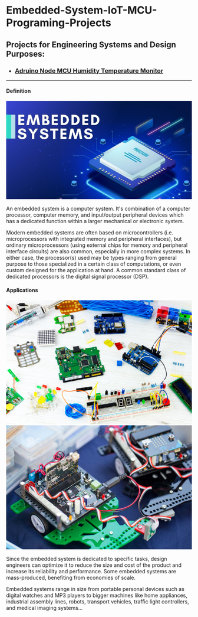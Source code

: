 # Embedded-System-IoT-MCU-Programing-Projects
<h2>Projects for Engineering Systems and Design Purposes:</h2>
<ul>
<li><h3><a href="https://github.com/Qyt0109/Adruino-Node-MCU-humidity-temperature-monitor">Adruino Node MCU Humidity Temperature Monitor</a></h3></li>
</ul>
<hr>
<h4>Definition</h4>
<img src="https://github.com/Qyt0109/Embedded-System-IoT-MCU-Programing-Projects/blob/main/Image/1.jpg">
<p>An embedded system is a computer system. It's combination of a computer processor, computer memory, and input/output peripheral devices which has a dedicated function within a larger mechanical or electronic system.</p>
<p>Modern embedded systems are often based on microcontrollers (i.e. microprocessors with integrated memory and peripheral interfaces), but ordinary microprocessors (using external chips for memory and peripheral interface circuits) are also common, especially in more complex systems. In either case, the processor(s) used may be types ranging from general purpose to those specialized in a certain class of computations, or even custom designed for the application at hand. A common standard class of dedicated processors is the digital signal processor (DSP).</p>
<h4>Applications</h4>
<img src="https://github.com/Qyt0109/Embedded-System-IoT-MCU-Programing-Projects/blob/main/Image/2.png">
<img src="https://github.com/Qyt0109/Embedded-System-IoT-MCU-Programing-Projects/blob/main/Image/3.jpg">
<p>Since the embedded system is dedicated to specific tasks, design engineers can optimize it to reduce the size and cost of the product and increase its reliability and performance. Some embedded systems are mass-produced, benefiting from economies of scale.</p>
<p>Embedded systems range in size from portable personal devices such as digital watches and MP3 players to bigger machines like home appliances, industrial assembly lines, robots, transport vehicles, traffic light controllers, and medical imaging systems...</p>
